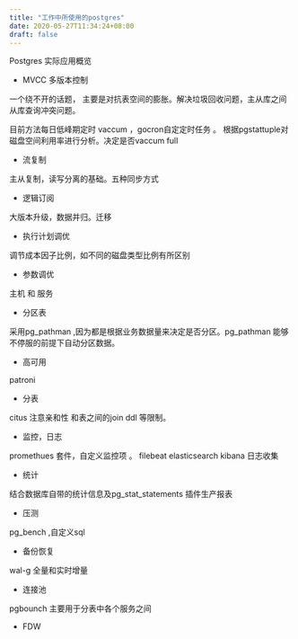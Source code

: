 ```yaml
---
title: "工作中所使用的postgres"
date: 2020-05-27T11:34:24+08:00
draft: false
---
```


Postgres 实际应用概览


- MVCC 多版本控制 

一个绕不开的话题， 主要是对抗表空间的膨胀。解决垃圾回收问题，主从库之间从库查询冲突问题。

目前方法每日低峰期定时 vaccum ，gocron自定定时任务 。 根据pgstattuple对磁盘空间利用率进行分析。决定是否vaccum full

- 流复制

主从复制，读写分离的基础。五种同步方式

- 逻辑订阅

大版本升级，数据并归。迁移

- 执行计划调优

调节成本因子比例，如不同的磁盘类型比例有所区别

- 参数调优

主机 和 服务

- 分区表

采用pg_pathman ,因为都是根据业务数据量来决定是否分区。pg_pathman 能够不停服的前提下自动分区数据。

- 高可用

patroni

- 分表

citus 注意亲和性 和表之间的join ddl 等限制。


- 监控，日志

promethues 套件，自定义监控项 。 filebeat elasticsearch kibana 日志收集

- 统计

结合数据库自带的统计信息及pg_stat_statements 插件生产报表

- 压测

pg_bench ,自定义sql

- 备份恢复

wal-g 全量和实时增量

- 连接池

pgbounch 主要用于分表中各个服务之间

- FDW


